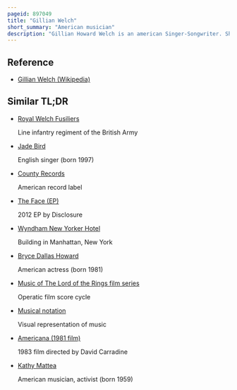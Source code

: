 ```yaml
---
pageid: 897049
title: "Gillian Welch"
short_summary: "American musician"
description: "Gillian Howard Welch is an american Singer-Songwriter. She performs with her musical Partner Guitarist David Rawlings. Their Sparse and dark musical Style which combines Elements of appalachian Music Bluegrass Country and Americana is described by the new Yorker as at once innovative and obliquely reminiscent."
---
```


## Reference

- [Gillian Welch (Wikipedia)](https://en.wikipedia.org/?curid=897049)

## Similar TL;DR

- [Royal Welch Fusiliers](/tldr/en/royal-welch-fusiliers)

  Line infantry regiment of the British Army

- [Jade Bird](/tldr/en/jade-bird)

  English singer (born 1997)

- [County Records](/tldr/en/county-records)

  American record label

- [The Face (EP)](/tldr/en/the-face-ep)

  2012 EP by Disclosure

- [Wyndham New Yorker Hotel](/tldr/en/wyndham-new-yorker-hotel)

  Building in Manhattan, New York

- [Bryce Dallas Howard](/tldr/en/bryce-dallas-howard)

  American actress (born 1981)

- [Music of The Lord of the Rings film series](/tldr/en/music-of-the-lord-of-the-rings-film-series)

  Operatic film score cycle

- [Musical notation](/tldr/en/musical-notation)

  Visual representation of music

- [Americana (1981 film)](/tldr/en/americana-1981-film)

  1983 film directed by David Carradine

- [Kathy Mattea](/tldr/en/kathy-mattea)

  American musician, activist (born 1959)
